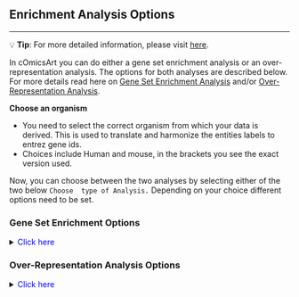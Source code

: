 ## Enrichment Analysis Options

---
💡 **Tip**: For more detailed information, please visit <a href="https://icb-dcm.github.io/cOmicsArt/interface-details/enrichment-analysis.html" target="_blank">here</a>.

In cOmicsArt you can do either a gene set enrichment analysis or an over-representation analysis. The options for both analyses are described below.
For more details read here on
[Gene Set Enrichment Analysis](https://www.pnas.org/doi/abs/10.1073/pnas.0506580102) 
and/or [Over-Representation Analysis](https://doi.org/10.1093/bioinformatics/bth456).

**Choose an organism**
- You need to select the correct organism from which your data is derived. This is used to translate and harmonize the entities labels to entrez gene ids.
- Choices include Human and mouse, in the brackets you see the exact version used. 

Now, you can choose between the two analyses by selecting either of the two below `Choose 
type of Analysis.` Depending on your choice different options need to be set.


<h3>Gene Set Enrichment Options</h3> 
<details>
<summary><span style="color:blue">Click here</span></summary>
<br>

**1. Choose Metric for Gene Sorting:**
   - The GSEA takes a ranked list as input. The ranking can be done on different metrics. Which metric to use varies on the context
   - The possible options are "Log Fold change", "absolute LogFold change" and "t-statistic value"
    - Log Fold change: The log2 fold change of the gene expression between the two groups specified further below. Note, taht no arbitrary cutoff  based on significance level is applied.
    - Absolute LogFold change: The absolute value of the log2 fold change of the gene expression between the two groups specified further below. Note, that no arbitrary cutoff  based on significance level is applied.
    - t-statistic value: The t-statistic value of the gene expression between the two groups specified further below. Note, that here no effect size is taken into account. Still, a positive t-statistic value indicates that the gene is upregulated in the treatment group, while a negative value indicates that the gene is downregulated in the treatment group.

**2. Choose type for LFC_based ordering:**
   - Here, you select the annotation type (options are the names of the columns within your supplied sample annotation). 
   - This selection will be used to determine the options for **treatment group** and the **reference group** for the log2 fold change calculation.
   - Note, you need at least 2 samples per group to calculate the log2 fold change.

**3. Choose Gene Sets for Enrichment:**
   - Select the gene sets for which enrichment analysis will be performed.
   - Choices include various gene set collections like KEGG, GO, Hallmarks, etc.
   - See the help icon next to the dropdown menu for more details on the sets.
   - Multiple selections allowed.

**4. Test Correction Method:**
   - Choose the test correction method for the enrichment analysis. 
   - Choices include "None," "Bonferroni," "Benjamini-Hochberg," "Benjamini Yekutieli," "Holm," "Hommel," "Hochberg," and "FDR."

</details>

<h3>Over-Representation Analysis Options</h3>
<details>
<summary><span style="color:blue">Click here</span></summary>
<br>

**1. Choose Gene Sets for Enrichment:**
   - Select the gene sets for which enrichment analysis will be performed.
   - Choices include various gene set collections like KEGG, GO, Hallmarks, etc.
   - See the help icon next to the dropdown menu for more details on the sets.
   - Multiple selections allowed.

**2. Choose a gene set to hand over to enrich:**
 - ORA takes a gene set of interest into account, which needs to be specified here.
 - Options:
   - ProvidedGeneSet: Upload a custom gene set file for over-representation analysis 
     in the file upload below. This should be a .csv file with a single column of gene ids.
   - HeatmapGenes: Use the genes from the heatmap for over-representation analysis. Note, that
   for this option it is necassary to press respective button with the Heatmap tab!

**3. Upload Gene Set for Over-Representation Analysis:**
   - Upload a custom gene set file for over-representation analysis.
   - File upload input labeled "Select a file (.csv, 1 column, ENSEMBL, e.g., ENSMUSG....)"
   - Visible when "ProvidedGeneSet" is selected.

**4. Select an Universe for Enrichment:**
   - Choose the universe for over-representation analysis. As ORA check if you set of interest is enriched vs what you expect you need to specify the 'normal' situation, called the universe.
   - Options:
     - default: The default universe is all genes in the organism selected (clusterProfiler's default) - Not recommended if you performed e.g. an omic experiment hence actually profiling the universe of genes.
     - after_pre_process: The universe is all genes that are present in the data after pre-processing.
     - before_pre_process: The universe is all genes that are present in the data before pre-processing.
   - Single selection only.

**5. Test Correction Method:**
   - Choose the test correction method for the enrichment analysis. 
   - Choices include "None," "Bonferroni," "Benjamini-Hochberg," "Benjamini Yekutieli," "Holm," "Hommel," "Hochberg," and "FDR."

   
</details>


